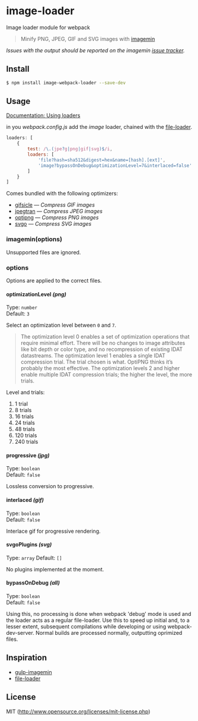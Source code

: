 # image-loader

Image loader module for webpack

> Minify PNG, JPEG, GIF and SVG images with [imagemin](https://github.com/kevva/imagemin)

*Issues with the output should be reported on the imagemin [issue tracker](https://github.com/kevva/imagemin/issues).*

## Install

```sh
$ npm install image-webpack-loader --save-dev
```

## Usage

[Documentation: Using loaders](http://webpack.github.io/docs/using-loaders.html)

in you _webpack.config.js_ add the _image_ loader, chained with the [file-loader](https://github.com/webpack/file-loader).

``` javascript
loaders: [
    {
        test: /\.(jpe?g|png|gif|svg)$/i,
        loaders: [
            'file?hash=sha512&digest=hex&name=[hash].[ext]',
            'image?bypassOnDebug&optimizationLevel=7&interlaced=false'
        ]
    }
]
```


Comes bundled with the following optimizers:

- [gifsicle](https://github.com/kevva/imagemin-gifsicle) — *Compress GIF images*
- [jpegtran](https://github.com/kevva/imagemin-jpegtran) — *Compress JPEG images*
- [optipng](https://github.com/kevva/imagemin-optipng) — *Compress PNG images*
- [svgo](https://github.com/kevva/imagemin-svgo) — *Compress SVG images*

### imagemin(options)

Unsupported files are ignored.

### options

Options are applied to the correct files.

#### optimizationLevel *(png)*

Type: `number`  
Default: `3`

Select an optimization level between `0` and `7`.

> The optimization level 0 enables a set of optimization operations that require minimal effort. There will be no changes to image attributes like bit depth or color type, and no recompression of existing IDAT datastreams. The optimization level 1 enables a single IDAT compression trial. The trial chosen is what. OptiPNG thinks it’s probably the most effective. The optimization levels 2 and higher enable multiple IDAT compression trials; the higher the level, the more trials.

Level and trials:

1. 1 trial
2. 8 trials
3. 16 trials
4. 24 trials
5. 48 trials
6. 120 trials
7. 240 trials

#### progressive *(jpg)*

Type: `boolean`  
Default: `false`

Lossless conversion to progressive.

#### interlaced *(gif)*

Type: `boolean`  
Default: `false`

Interlace gif for progressive rendering.

#### svgoPlugins *(svg)*

Type: `array`
Default: `[]`

No plugins implemented at the moment.

#### bypassOnDebug *(all)*

Type: `boolean`  
Default: `false`

Using this, no processing is done when webpack 'debug' mode is used and the loader acts as a regular file-loader. Use this to speed up initial and, to a lesser extent, subsequent compilations while developing or using webpack-dev-server. Normal builds are processed normally, outputting oprimized files.

## Inspiration

* [gulp-imagemin](https://github.com/sindresorhus/gulp-imagemin)
* [file-loader](https://github.com/webpack/file-loader)

## License

MIT (http://www.opensource.org/licenses/mit-license.php)
